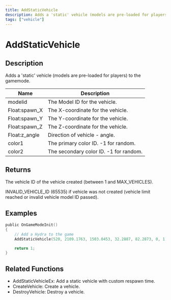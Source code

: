 ```yaml
---
title: AddStaticVehicle
description: Adds a 'static' vehicle (models are pre-loaded for players) to the gamemode.
tags: ["vehicle"]
---
```


# AddStaticVehicle

<TagLinks />

## Description

Adds a 'static' vehicle (models are pre-loaded for players) to the gamemode.

| Name          | Description                            |
| ------------- | -------------------------------------- |
| modelid       | The Model ID for the vehicle.          |
| Float:spawn_X | The X-coordinate for the vehicle.      |
| Float:spawn_Y | The Y-coordinate for the vehicle.      |
| Float:spawn_Z | The Z-coordinate for the vehicle.      |
| Float:z_angle | Direction of vehicle - angle.          |
| color1        | The primary color ID. -1 for random.   |
| color2        | The secondary color ID. -1 for random. |

## Returns

The vehicle ID of the vehicle created (between 1 and MAX_VEHICLES).

INVALID_VEHICLE_ID (65535) if vehicle was not created (vehicle limit reached or invalid vehicle model ID passed).

## Examples

```c
public OnGameModeInit()
{
    // Add a Hydra to the game
    AddStaticVehicle(520, 2109.1763, 1503.0453, 32.2887, 82.2873, 0, 1);

    return 1;
}
```

## Related Functions

- AddStaticVehicleEx: Add a static vehicle with custom respawn time.
- CreateVehicle: Create a vehicle.
- DestroyVehicle: Destroy a vehicle.
